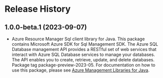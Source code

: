 # Release History

## 1.0.0-beta.1 (2023-09-07)

- Azure Resource Manager Sql client library for Java. This package contains Microsoft Azure SDK for Sql Management SDK. The Azure SQL Database management API provides a RESTful set of web services that interact with Azure SQL Database services to manage your databases. The API enables you to create, retrieve, update, and delete databases. Package tag package-preview-2023-05. For documentation on how to use this package, please see [Azure Management Libraries for Java](https://aka.ms/azsdk/java/mgmt).
